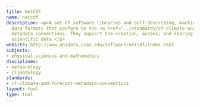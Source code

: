 ```yaml
---
title: NetCDF
name: netcdf
description: <p>A set of software libraries and self-describing, machine-independent
  data formats that conform to the <a href="../standards/cf-climate-and-forecast-metadata-conventions.html">CF</a>
  metadata conventions. They support the creation, access, and sharing of array-oriented
  scientific data.</p>
website: http://www.unidata.ucar.edu/software/netcdf/index.html
subjects:
- physical-sciences-and-mathematics
disciplines:
- meteorology
- climatology
standards:
- cf-climate-and-forecast-metadata-conventions
layout: tool
type: tool
---
```


